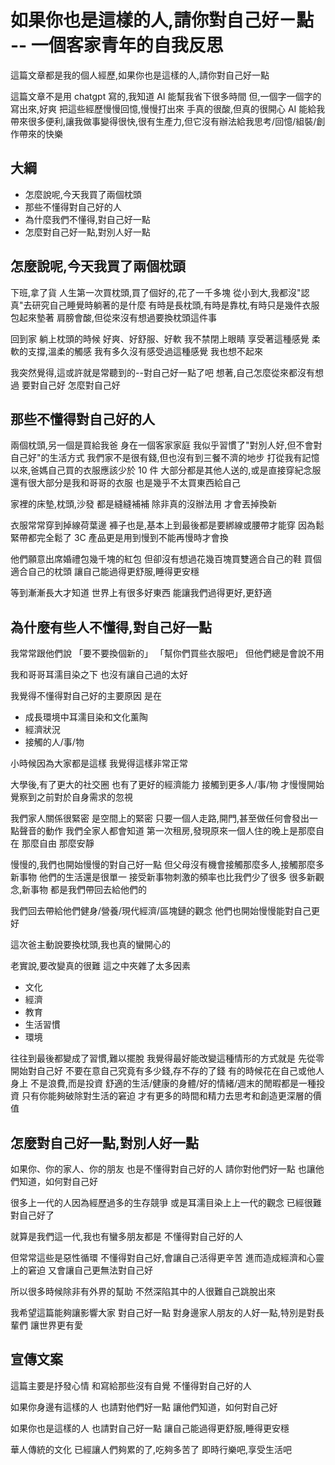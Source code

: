 # 如果你也是這樣的人,請你對自己好ㄧ點 -- 一個客家青年的自我反思

這篇文章都是我的個人經歷,如果你也是這樣的人,請你對自己好一點

這篇文章不是用 chatgpt 寫的,我知道 AI 能幫我省下很多時間
但,一個字一個字的寫出來,好爽
把這些經歷慢慢回憶,慢慢打出來
手真的很酸,但真的很開心
AI 能給我帶來很多便利,讓我做事變得很快,很有生產力,但它沒有辦法給我思考/回憶/組裝/創作帶來的快樂

## 大綱

- 怎麼說呢,今天我買了兩個枕頭
- 那些不懂得對自己好的人
- 為什麼我們不懂得,對自己好一點
- 怎麼對自己好一點,對別人好一點

## 怎麼說呢,今天我買了兩個枕頭

下班,拿了貨
人生第一次買枕頭,買了個好的,花了一千多塊
從小到大,我都沒"認真"去研究自己睡覺時躺著的是什麼
有時是長枕頭,有時是靠枕,有時只是幾件衣服包起來墊著
肩膀會酸,但從來沒有想過要換枕頭這件事

回到家
躺上枕頭的時候
好爽、好舒服、好軟
我不禁閉上眼睛
享受著這種感覺
柔軟的支撐,溫柔的觸感
我有多久沒有感受過這種感覺
我也想不起來

我突然覺得,這或許就是常聽到的--對自己好一點了吧
想著,自己怎麼從來都沒有想過
要對自己好
怎麼對自己好

## 那些不懂得對自己好的人

兩個枕頭,另一個是買給我爸
身在一個客家家庭
我似乎習慣了"對別人好,但不會對自己好"的生活方式
我們家不是很有錢,但也沒有到三餐不濟的地步
打從我有記憶以來,爸媽自己買的衣服應該少於 10 件
大部分都是其他人送的,或是直接穿紀念服
還有很大部分是我和哥哥的衣服
也是幾乎不太買東西給自己

家裡的床墊,枕頭,沙發
都是縫縫補補
除非真的沒辦法用
才會丟掉換新

衣服常常穿到掉線荷葉邊
褲子也是,基本上到最後都是要綁線或腰帶才能穿
因為鬆緊帶都完全鬆了
3C 產品更是用到慢到不能再慢時才會換

他們願意出席婚禮包幾千塊的紅包
但卻沒有想過花幾百塊買雙適合自己的鞋
買個適合自己的枕頭
讓自己能過得更舒服,睡得更安穩

等到漸漸長大才知道
世界上有很多好東西
能讓我們過得更好,更舒適

## 為什麼有些人不懂得,對自己好一點

我常常跟他們說
「要不要換個新的」
「幫你們買些衣服吧」
但他們總是會說不用

我和哥哥耳濡目染之下
也沒有讓自己過的太好

我覺得不懂得對自己好的主要原因
是在

- 成長環境中耳濡目染和文化薰陶
- 經濟狀況
- 接觸的人/事/物

小時候因為大家都是這樣
我覺得這樣非常正常

大學後,有了更大的社交圈
也有了更好的經濟能力
接觸到更多人/事/物
才慢慢開始覺察到之前對於自身需求的忽視

我們家人關係很緊密
是空間上的緊密
只要一個人走路,開門,甚至做任何會發出一點聲音的動作
我們全家人都會知道
第一次租房,發現原來一個人住的晚上是那麼自在
那麼自由
那麼安靜

慢慢的,我們也開始慢慢的對自己好一點
但父母沒有機會接觸那麼多人,接觸那麼多新事物
他們的生活還是很單一
接受新事物刺激的頻率也比我們少了很多
很多新觀念,新事物
都是我們帶回去給他們的

我們回去帶給他們健身/營養/現代經濟/區塊鏈的觀念
他們也開始慢慢能對自己更好

這次爸主動說要換枕頭,我也真的蠻開心的

老實說,要改變真的很難
這之中夾雜了太多因素
- 文化
- 經濟
- 教育
- 生活習慣
- 環境

往往到最後都變成了習慣,難以擺脫
我覺得最好能改變這種情形的方式就是
先從零開始對自己好
不要在意自己究竟有多少錢,存不存的了錢
有的時候花在自己或他人身上
不是浪費,而是投資
舒適的生活/健康的身體/好的情緒/週末的閒暇都是一種投資
只有你能夠破除對生活的窘迫
才有更多的時間和精力去思考和創造更深層的價值

## 怎麼對自己好一點,對別人好一點

如果你、你的家人、你的朋友
也是不懂得對自己好的人
請你對他們好一點
也讓他們知道，如何對自己好

很多上一代的人因為經歷過多的生存競爭
或是耳濡目染上上一代的觀念
已經很難對自己好了

就算是我們這一代,我也有蠻多朋友都是
不懂得對自己好的人

但常常這些是惡性循環
不懂得對自己好,會讓自己活得更辛苦
進而造成經濟和心靈上的窘迫
又會讓自己更無法對自己好

所以很多時候除非有外界的幫助
不然深陷其中的人很難自己跳脫出來

我希望這篇能夠讓影響大家
對自己好一點
對身邊家人朋友的人好一點,特別是對長輩們
讓世界更有愛
 
## 宣傳文案
這篇主要是抒發心情
和寫給那些沒有自覺
不懂得對自己好的人

如果你身邊有這樣的人
也請對他們好一點
讓他們知道，如何對自己好

如果你也是這樣的人
也請對自己好一點
讓自己能過得更舒服,睡得更安穩

華人傳統的文化
已經讓人們夠累的了,吃夠多苦了
即時行樂吧,享受生活吧

